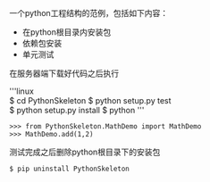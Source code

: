 一个python工程结构的范例，包括如下内容：

- 在python根目录内安装包
- 依赖包安装
- 单元测试

在服务器端下载好代码之后执行


'''linux  
$ cd PythonSkeleton
$ python setup.py test      
$ python setup.py install
$ python
'''

    >>> from PythonSkeleton.MathDemo import MathDemo
    >>> MathDemo.add(1,2)
    
测试完成之后删除python根目录下的安装包

    $ pip uninstall PythonSkeleton



